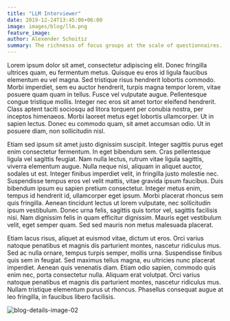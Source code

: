 ```yaml
---
title: "LLM Interviewer"
date: 2019-12-24T13:45:06+06:00
image: images/blog/llm.png
feature_image: 
author: Alexender Schoitiz
summary: The richnesss of focus groups at the scale of questionnaires.
---
```


Lorem ipsum dolor sit amet, consectetur adipiscing elit. Donec fringilla ultrices quam, eu fermentum metus. Quisque eu eros id ligula faucibus elementum eu vel magna. Sed tristique risus hendrerit lobortis commodo. Morbi imperdiet, sem eu auctor hendrerit, turpis magna tempor lorem, vitae posuere quam quam in tellus. Fusce vel vulputate augue. Pellentesque congue tristique mollis. Integer nec eros sit amet tortor eleifend hendrerit. Class aptent taciti sociosqu ad litora torquent per conubia nostra, per inceptos himenaeos. Morbi laoreet metus eget lobortis ullamcorper. Ut in sapien lectus. Donec eu commodo quam, sit amet accumsan odio. Ut in posuere diam, non sollicitudin nisl.

Etiam sed ipsum sit amet justo dignissim suscipit. Integer sagittis purus eget enim consectetur fermentum. In eget bibendum sem. Cras pellentesque ligula vel sagittis feugiat. Nam nulla lectus, rutrum vitae ligula sagittis, viverra elementum augue. Nulla neque nisi, aliquam in aliquet auctor, sodales ut est. Integer finibus imperdiet velit, in fringilla justo molestie nec. Suspendisse tempus eros vel velit mattis, vitae gravida ipsum faucibus. Duis bibendum ipsum eu sapien pretium consectetur. Integer metus enim, tempus id hendrerit id, ullamcorper eget ipsum. Morbi placerat rhoncus sem quis fringilla. Aenean tincidunt lectus ut lorem vulputate, nec sollicitudin ipsum vestibulum. Donec urna felis, sagittis quis tortor vel, sagittis facilisis nisi. Nam dignissim felis in quam efficitur dignissim. Mauris eget vestibulum velit, eget semper quam. Sed sed mauris non metus malesuada placerat.

Etiam lacus risus, aliquet at euismod vitae, dictum ut eros. Orci varius natoque penatibus et magnis dis parturient montes, nascetur ridiculus mus. Sed ac nulla ornare, tempus turpis semper, mollis urna. Suspendisse finibus quis sem in feugiat. Sed maximus tellus magna, eu ultricies nunc placerat imperdiet. Aenean quis venenatis diam. Etiam odio sapien, commodo quis enim nec, porta consectetur nulla. Aliquam erat volutpat. Orci varius natoque penatibus et magnis dis parturient montes, nascetur ridiculus mus. Nullam tristique elementum purus ut rhoncus. Phasellus consequat augue at leo fringilla, in faucibus libero facilisis.


![blog-details-image-02](https://user-images.githubusercontent.com/16266381/71399826-2009b380-264f-11ea-9bc3-59d7fa9a9994.jpg)

